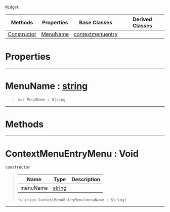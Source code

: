  `Widget`

|Methods|Properties|Base Classes|Derived Classes|
|---|---|---|---|
|[ Constructor](contextmenuentrymenu.md#contextmenuentrymenu-voi)|[ MenuName](contextmenuentrymenu.md#menuname-zilch-engine-doc)|[contextmenuentry](contextmenuentry.md)| |


 #  Properties


---  
 #  MenuName : [string](../nada_base_types/string.md)

> 
> ``` lang=cpp, name=Nada
> var MenuName : String


---  
 #  Methods


---  
 #  ContextMenuEntryMenu : Void

 `constructor`

> 
> |Name|Type|Description|
> |---|---|---|
> |menuName|[string](../nada_base_types/string.md)| |
> ``` lang=cpp, name=Nada
> function ContextMenuEntryMenu(menuName : String)
> ``` 


---  
 

 